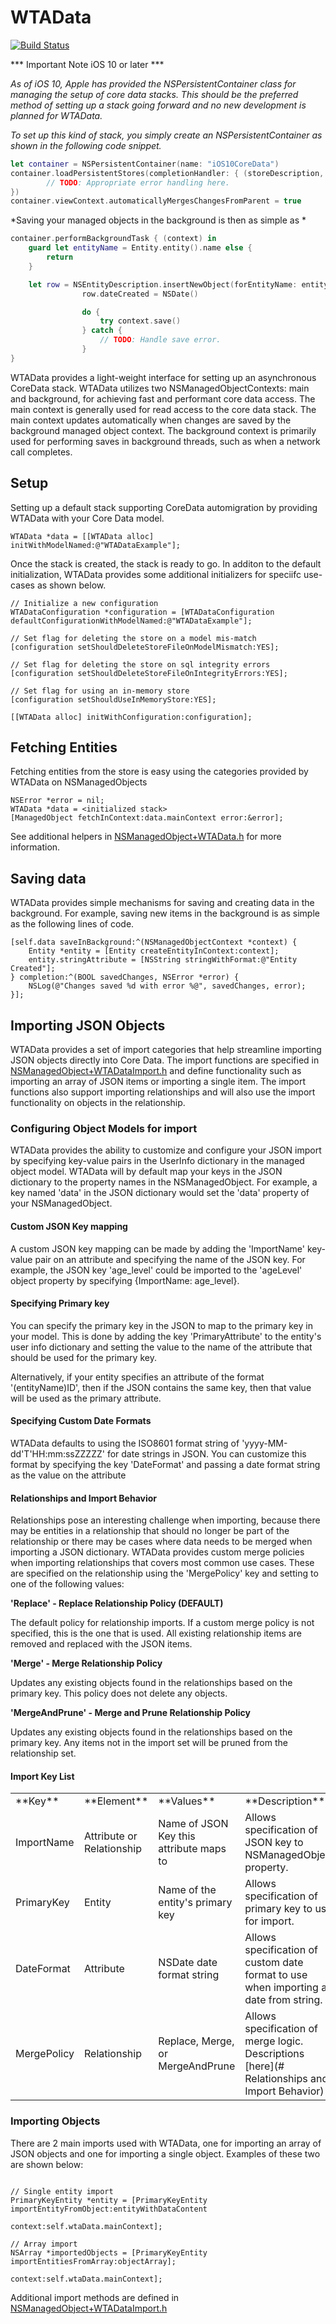 WTAData
=======
[![Build Status](https://travis-ci.org/willowtreeapps/WTAData.svg?branch=develop)](https://travis-ci.org/willowtreeapps/WTAData?branch=develop)

*** Important Note iOS 10 or later ***

*As of iOS 10, Apple has provided the NSPersistentContainer class for managing the setup of core data stacks. This should be the preferred method of setting up a stack going forward and no new development is planned for WTAData.*

*To set up this kind of stack, you simply create an NSPersistentContainer as shown in the following code snippet.*
```swift
let container = NSPersistentContainer(name: "iOS10CoreData")
container.loadPersistentStores(completionHandler: { (storeDescription, error) in
        // TODO: Appropriate error handling here.
})
container.viewContext.automaticallyMergesChangesFromParent = true
```

*Saving your managed objects in the background is then as simple as *

```swift
container.performBackgroundTask { (context) in
    guard let entityName = Entity.entity().name else {
        return
    }

    let row = NSEntityDescription.insertNewObject(forEntityName: entityName, into: context) as! Entity
                row.dateCreated = NSDate()

                do {
                    try context.save()
                } catch {
                    // TODO: Handle save error.
                }
}
```

WTAData provides a light-weight interface for setting up an asynchronous CoreData stack. WTAData utilizes two NSManagedObjectContexts: main and background, for achieving fast and performant core data access.  The main context is generally used for read access to the core data stack.  The main context updates automatically when changes are saved by the background managed object context.  The background context is primarily used for performing saves in background threads, such as when a network call completes.

## Setup

Setting up a default stack supporting CoreData automigration by providing WTAData with your Core Data model.

```objc
WTAData *data = [[WTAData alloc] initWithModelNamed:@"WTADataExample"];
```

Once the stack is created, the stack is ready to go.  In additon to the default initialization, WTAData provides some additional initializers for speciifc use-cases as shown below.

```objc
// Initialize a new configuration
WTADataConfiguration *configuration = [WTADataConfiguration defaultConfigurationWithModelNamed:@"WTADataExample"];

// Set flag for deleting the store on a model mis-match
[configuration setShouldDeleteStoreFileOnModelMismatch:YES];

// Set flag for deleting the store on sql integrity errors
[configuration setShouldDeleteStoreFileOnIntegrityErrors:YES];

// Set flag for using an in-memory store
[configuration setShouldUseInMemoryStore:YES];

[[WTAData alloc] initWithConfiguration:configuration];
```

## Fetching Entities

Fetching entities from the store is easy using the categories provided by WTAData on NSManagedObjects

```objc
NSError *error = nil;
WTAData *data = <initialized stack>
[ManagedObject fetchInContext:data.mainContext error:&error];
```

See additional helpers in [NSManagedObject+WTAData.h](./WTAData/categories/NSManagedObject+WTAData.h) for more information.

## Saving data

WTAData provides simple mechanisms for saving and creating data in the background.  For example, saving new items in the background is as simple as the following lines of code.

```objc
[self.data saveInBackground:^(NSManagedObjectContext *context) {
    Entity *entity = [Entity createEntityInContext:context];
    entity.stringAttribute = [NSString stringWithFormat:@"Entity Created"];
} completion:^(BOOL savedChanges, NSError *error) {
    NSLog(@"Changes saved %d with error %@", savedChanges, error);
}];
```

## Importing JSON Objects

WTAData provides a set of import categories that help streamline importing JSON objects directly
into Core Data. The import functions are specified in [NSManagedObject+WTADataImport.h](./WTAData/categories/NSManagedObject+WTADataImport.h) and define
functionality such as importing an array of JSON items or importing a single item. The import
functions also support importing relationships and will also use the import functionality on
objects in the relationship.

### Configuring Object Models for import

WTAData provides the ability to customize and configure your JSON import by specifying key-value pairs
in the UserInfo dictionary in the managed object model. WTAData will by default map your keys in the JSON dictionary to the property names in the NSManagedObject. For  example, a key named 'data' in the JSON dictionary would set the 'data' property of your NSManagedObject.

#### Custom JSON Key mapping

A custom JSON key mapping can be made by adding the 'ImportName' key-value pair on an attribute and specifying the name of the JSON key. For example, the JSON key
'age_level' could be imported to the 'ageLevel' object property by specifying {ImportName: age_level}.

#### Specifying Primary key

You can specify the primary key in the JSON to map to the primary key in your model.  This is done by
adding the key 'PrimaryAttribute' to the entity's user info dictionary and setting the value to the name
of the attribute that should be used for the primary key.

Alternatively, if your entity specifies an attribute of the format '(entityName)ID', then if the JSON contains
the same key, then that value will be used as the primary attribute.

#### Specifying Custom Date Formats

WTAData defaults to using the ISO8601 format string of 'yyyy-MM-dd'T'HH:mm:ssZZZZZ' for date strings in JSON.
You can customize this format by specifying the key 'DateFormat' and passing a date format string as the value on the attribute

#### Relationships and Import Behavior

Relationships pose an interesting challenge when importing, because there may be entities in a relationship
that should no longer be part of the relationship or there may be cases where data needs to be merged when
importing a JSON dictionary. WTAData provides custom merge policies when importing relationships that covers most common use cases. These are specified on the relationship using the 'MergePolicy' key and setting to one of the following values:

**'Replace' - Replace Relationship Policy (DEFAULT)**

The default policy for relationship imports.  If a custom merge policy is not specified, this is the one that is used. All existing relationship items are removed and replaced with the JSON items.

**'Merge' - Merge Relationship Policy**

Updates any existing objects found in the relationships based on the primary key. This policy does not delete any objects.

**'MergeAndPrune' - Merge and Prune Relationship Policy**

Updates any existing objects found in the relationships based on the primary key. Any items not in the import set will be pruned from the relationship set.

#### Import Key List

<table>
    <tr>
        <td>**Key**</td>
        <td>**Element**</td>
        <td>**Values**</td>
        <td>**Description**</td>
    </tr>
    <tr>
        <td>ImportName</td>
        <td>Attribute or Relationship</td>
        <td>Name of JSON Key this attribute maps to</td>
        <td>Allows specification of JSON key to NSManagedObject property.</td>
    </tr>
    <tr>
        <td>PrimaryKey</td>
        <td>Entity</td>
        <td>Name of the entity's primary key</td>
        <td>Allows specification of primary key to use for import.</td>
    </tr>
    <tr>
        <td>DateFormat</td>
        <td>Attribute</td>
        <td>NSDate date format string</td>
        <td>Allows specification of custom date format to use when importing a date from string.</td>
    </tr>
    <tr>
        <td>MergePolicy</td>
        <td>Relationship</td>
        <td>Replace, Merge, or MergeAndPrune</td>
        <td>Allows specification of merge logic. Descriptions [here](# Relationships and Import Behavior)</td>
    </tr>
</table>

### Importing Objects

There are 2 main imports used with WTAData, one for importing an array of JSON objects and one for importing a single object. Examples of these two are shown below:

```objc

// Single entity import
PrimaryKeyEntity *entity = [PrimaryKeyEntity importEntityFromObject:entityWithDataContent
                                                            context:self.wtaData.mainContext];

// Array import
NSArray *importedObjects = [PrimaryKeyEntity importEntitiesFromArray:objectArray];
                                                            context:self.wtaData.mainContext];
```

Additional import methods are defined in [NSManagedObject+WTADataImport.h](./WTAData/categories/NSManagedObject+WTADataImport.h)
